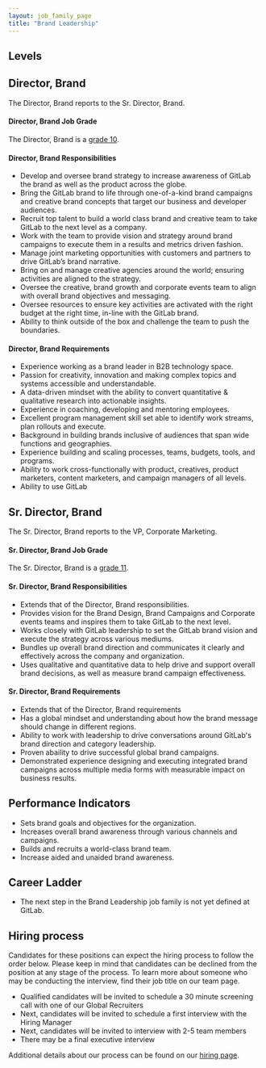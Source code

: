```yaml
---
layout: job_family_page
title: "Brand Leadership"
---
```


## Levels

## Director, Brand 

The Director, Brand reports to the Sr. Director, Brand.

#### Director, Brand Job Grade

The Director, Brand is a [grade 10](/handbook/total-rewards/compensation/compensation-calculator/#gitlab-job-grades).

#### Director, Brand Responsibilities

* Develop and oversee brand strategy to increase awareness of GitLab the brand as well as the product across the globe. 
* Bring the GitLab brand to life through one-of-a-kind brand campaigns and creative brand concepts that target our business and developer audiences. 
* Recruit top talent to build a world class brand and creative team to take GitLab to the next level as a company. 
* Work with the team to provide vision and strategy around brand campaigns to execute them in a results and metrics driven fashion.
* Manage joint marketing opportunities with customers and partners to drive GitLab’s brand narrative. 
* Bring on and manage creative agencies around the world; ensuring activities are aligned to the strategy.
* Oversee the creative, brand growth and corporate events team to align with overall brand objectives and messaging. 
* Oversee resources to ensure key activities are activated with the right budget at the right time, in-line with the GitLab brand. 
* Ability to think outside of the box and challenge the team to push the boundaries. 

#### Director, Brand Requirements

* Experience working as a brand leader in B2B technology space. 
* Passion for creativity, innovation and making complex topics and systems accessible and understandable.
* A data-driven mindset with the ability to convert quantitative & qualitative research into actionable insights.
* Experience in coaching, developing and mentoring employees.
* Excellent program management skill set able to identify work streams, plan rollouts and execute.
* Background in building brands inclusive of audiences that span wide functions and geographies.
* Experience building and scaling processes, teams, budgets, tools, and programs.
* Ability to work cross-functionally with product, creatives, product marketers, content marketers, and campaign managers of all levels.
* Ability to use GitLab

## Sr. Director, Brand 

The Sr. Director, Brand reports to the VP, Corporate Marketing.

#### Sr. Director, Brand Job Grade

The Sr. Director, Brand is a [grade 11](/handbook/total-rewards/compensation/compensation-calculator/#gitlab-job-grades).

#### Sr. Director, Brand Responsibilities

* Extends that of the Director, Brand responsibilities.
* Provides vision for the Brand Design, Brand Campaigns and Corporate events teams and inspires them to take GitLab to the next level.
* Works closely with GitLab leadership to set the GitLab brand vision and execute the strategy across various mediums.
* Bundles up overall brand direction and communicates it clearly and effectively across the company and organization.
* Uses qualitative and quantitative data to help drive and support overall brand decisions, as well as measure brand campaign effectiveness. 

#### Sr. Director, Brand Requirements

* Extends that of the Director, Brand requirements
* Has a global mindset and understanding about how the brand message should change in different regions.
* Ability to work with leadership to drive conversations around GitLab's brand direction and category leadership.
* Proven abaility to drive successful global brand campaigns.
* Demonstrated experience designing and executing integrated brand campaigns across multiple media forms with measurable impact on business results.



## Performance Indicators

* Sets brand goals and objectives for the organization. 
* Increases overall brand awareness through various channels and campaigns. 
* Builds and recruits a world-class brand team.
* Increase aided and unaided brand awareness.

## Career Ladder

* The next step in the Brand Leadership job family is not yet defined at GitLab.

## Hiring process

Candidates for these positions can expect the hiring process to follow the order below. Please keep in mind that candidates can be declined from the position at any stage of the process. To learn more about someone who may be conducting the interview, find their job title on our team page.

* Qualified candidates will be invited to schedule a 30 minute screening call with one of our Global Recruiters
* Next, candidates will be invited to schedule a first interview with the Hiring Manager
* Next, candidates will be invited to interview with 2-5 team members
* There may be a final executive interview

Additional details about our process can be found on our [hiring page](/handbook/hiring/).
